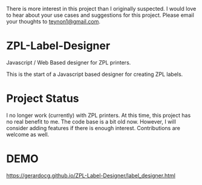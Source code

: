 There is more interest in this project than I originally suspected. I would love to hear about your use cases and suggestions for this project. Please email your thoughts to teynon1@gmail.com.

# ZPL-Label-Designer
Javascript / Web Based designer for ZPL printers.

This is the start of a Javascript based designer for creating ZPL labels.

# Project Status
I no longer work (currently) with ZPL printers. At this time, this project has no real benefit to me. The code base is a bit old now. However, I will consider adding features if there is enough interest. Contributions are welcome as well.

# DEMO
https://gerardocg.github.io/ZPL-Label-Designer/label_designer.html
